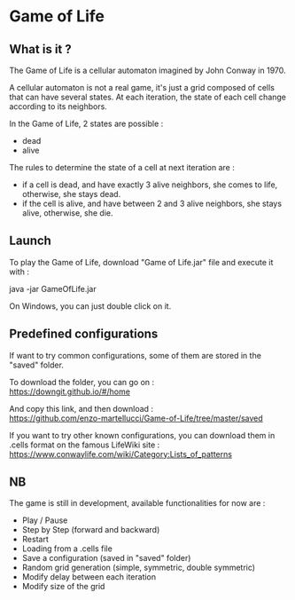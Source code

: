 # Game of Life

## What is it ?
The Game of Life is a cellular automaton imagined by John Conway in 1970.

A cellular automaton is not a real game, it's just a grid composed of cells that can have
several states. At each iteration, the state of each cell change according to its neighbors.

In the Game of Life, 2 states are possible :
- dead
- alive

The rules to determine the state of a cell at next iteration are :
- if a cell is dead, and have exactly 3 alive neighbors, she comes to life, otherwise, she stays dead.
- if the cell is alive, and have between 2 and 3 alive neighbors, she stays alive, otherwise, she die.

## Launch
To play the Game of Life, download "Game of Life.jar" file and execute it with :

java -jar GameOfLife.jar

On Windows, you can just double click on it.

## Predefined configurations
If want to try common configurations, some of them are stored in the "saved" folder.

To download the folder, you can go on :  
https://downgit.github.io/#/home

And copy this link, and then download :  
https://github.com/enzo-martellucci/Game-of-Life/tree/master/saved

If you want to try other known configurations, you can download them in .cells format on the famous LifeWiki site :  
https://www.conwaylife.com/wiki/Category:Lists_of_patterns

## NB
The game is still in development, available functionalities for now are :
- Play / Pause
- Step by Step (forward and backward)
- Restart
- Loading from a .cells file
- Save a configuration (saved in "saved" folder)
- Random grid generation (simple, symmetric, double symmetric)
- Modify delay between each iteration
- Modify size of the grid